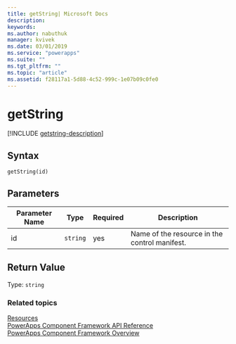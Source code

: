 ```yaml
---
title: getString| Microsoft Docs
description: 
keywords:
ms.author: nabuthuk
manager: kvivek
ms.date: 03/01/2019
ms.service: "powerapps"
ms.suite: ""
ms.tgt_pltfrm: ""
ms.topic: "article"
ms.assetid: f28117a1-5d88-4c52-999c-1e07b09c0fe0
---
```


# getString

[!INCLUDE [getstring-description](includes/getstring-description.md)]

## Syntax

`getString(id)`

## Parameters

| Parameter Name|Type|Required|Description|
| ------------- |----|--------|-----------|
|id|`string`|yes|Name of the resource in the control manifest.|

## Return Value

Type: `string`


### Related topics

[Resources](../resources.md)<br/>
[PowerApps Component Framework API Reference](../reference/index.md)<br/>
[PowerApps Component Framework Overview](../overview.md)